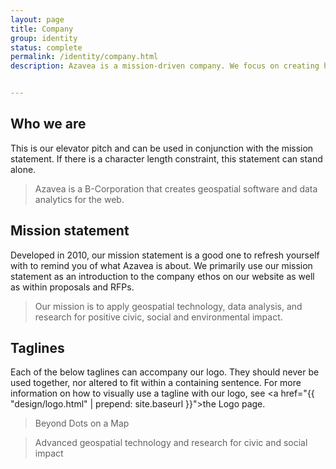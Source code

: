 ```yaml
---
layout: page
title: Company
group: identity
status: complete
permalink: /identity/company.html
description: Azavea is a mission-driven company. We focus on creating high-quality web and mobile solutions for clients who are themselves committed to having a positive, long-lasting impact on the communities they serve.


---
```


## Who we are
This is our elevator pitch and can be used in conjunction with the mission statement. If there is a character length constraint, this statement can stand alone.

> Azavea is a B-Corporation that creates geospatial software and data analytics for the web.

## Mission statement
Developed in 2010, our mission statement is a good one to refresh yourself with to remind you of what Azavea is about. We primarily use our mission statement as an introduction to the company ethos on our website as well as within proposals and RFPs.

> Our mission is to apply geospatial technology, data analysis, and research for positive civic, social and environmental impact.

## Taglines
Each of the below taglines can accompany our logo. They should never be used together, nor altered to fit within a containing sentence. For more information on how to visually use a tagline with our logo, see <a href="{{ "design/logo.html" | prepend: site.baseurl }}">the Logo page.</a>

> Beyond Dots on a Map

> Advanced geospatial technology and research for civic and social impact
